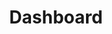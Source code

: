 ---
lang-ref: hosts
title: Dashboard
description: We publish open data
layout: compose
composition:
  - type: dashboard
config:
  charts:
    [
      iucn,
      license
      basisOfRecord,
      year,
      synonyms,
      iucnCounts,
      country,
      continent,
      dwcaExtension,
      gadmGid,
      networkKey,
      publisherKey,
      publishingCountryCode,
      protocol,
      sampleSizeUnit,
      samplingProtocol,
      typeStatus,
      institutionCode,
      stateProvince,
      identifiedBy,
      recordedBy,
      establishmentMeans,
      month,
      preparations,
      datasetKey,
      taxa,
      occurrenceIssue,
      dataQuality,
      occurrenceSummary,
      collectionKey,
      institutionKey,
    ]
---